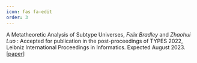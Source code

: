 ```yaml
---
icon: fas fa-edit
order: 3
---
```


A Metatheoretic Analysis of Subtype Universes, _Felix Bradley_ and _Zhaohui Luo_
: Accepted for publication in the post-proceedings of TYPES 2022, Leibniz International Proceedings in Informatics. Expected August 2023. 
  [[paper](/assets/papers/2023_metatheory_subtype_universes.pdf)]